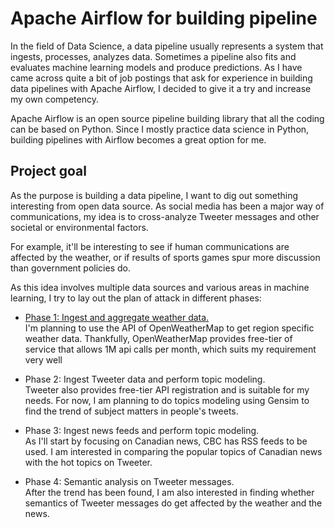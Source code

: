 # Apache Airflow for building pipeline
In the field of Data Science, a data pipeline usually represents a system that ingests, processes, analyzes data.  Sometimes a pipeline also fits and evaluates machine learning models and produce predictions.  As I have came across quite a bit of job postings that ask for experience in building data pipelines with Apache Airflow, I decided to give it a try and increase my own competency.  

Apache Airflow is an open source pipeline building library that all the coding can be based on Python.  Since I mostly practice data science in Python, building pipelines with Airflow becomes a great option for me.

## Project goal
As the purpose is building a data pipeline, I want to dig out something interesting from open data source.  As social media has been a major way of communications, my idea is to cross-analyze Tweeter messages and other societal or environmental factors.

For example, it'll be interesting to see if human communications are affected by the weather, or if results of sports games spur more discussion than government policies do.

As this idea involves multiple data sources and various areas in machine learning, I try to lay out the plan of attack in different phases:  
- [Phase 1: Ingest and aggregate weather data.]((Airflow_pipeline.ipynb))  
    I'm planning to use the API of OpenWeatherMap to get region specific weather data.  Thankfully, OpenWeatherMap provides free-tier of service that allows 1M api calls per month, which suits my requirement very well
    
- Phase 2: Ingest Tweeter data and perform topic modeling.  
    Tweeter also provides free-tier API registration and is suitable for my needs.  For now, I am planning to do topics modeling using Gensim to find the trend of subject matters in people's tweets.  
    
- Phase 3: Ingest news feeds and perform topic modeling.  
    As I'll start by focusing on Canadian news, CBC has RSS feeds to be used.  I am interested in comparing the popular topics of Canadian news with the hot topics on Tweeter.

- Phase 4: Semantic analysis on Tweeter messages.  
    After the trend has been found, I am also interested in finding whether semantics of Tweeter messages do get affected by the weather and the news.